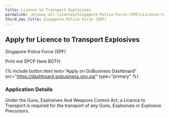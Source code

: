 ```yaml
---
title: Licence to Transport Explosives
permalink: /browse-all-licences/Singapore-Police-Force-(SPF)/Licence-to-Transport-Explosives
third_nav_title: Singapore Police Force (SPF)
---
```


## Apply for Licence to Transport Explosives

Singapore Police Force (SPF)

Print md SPCP Here BOTH

{% include button.html text="Apply on GoBusiness Dashboard" src="https://dashboard.gobusiness.gov.sg/" type="primary" %}

### Application Details

Under the Guns, Explosives And Weapons Control Act, a Licence to Transport is required for the transport of any Guns, Explosives or Explosive Precursors. 

